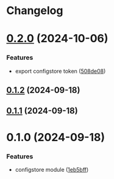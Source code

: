 # Changelog

# [0.2.0](https://github.com/chunkai1312/nest-configstore/compare/v0.1.2...v0.2.0) (2024-10-06)


### Features

* export configstore token ([508de08](https://github.com/chunkai1312/nest-configstore/commit/508de082a5fdee72dc7e77956ea457decc96545a))

## [0.1.2](https://github.com/chunkai1312/nest-configstore/compare/v0.1.1...v0.1.2) (2024-09-18)

## [0.1.1](https://github.com/chunkai1312/nest-configstore/compare/v0.1.0...v0.1.1) (2024-09-18)

# 0.1.0 (2024-09-18)


### Features

* configstore module ([1eb5bff](https://github.com/chunkai1312/nest-configstore/commit/1eb5bff409c1449bac1e5516b226bb84eae3f1e1))
